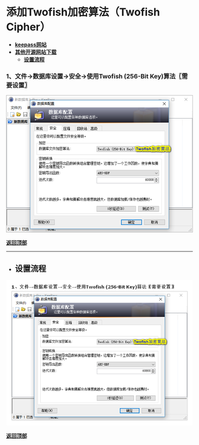 # <a name="锚点0"></a>添加Twofish加密算法（Twofish Cipher）
- [**keepass网站**](https://keepass.info/plugins.html#twofishcipher)
- [**其他开源网站下载**](http://gogogadgetscott.info/keepass/twofishcipher/)
	- <a href="#锚点1">**设置流程**</a>
### 1、文件→数据库设置→安全→使用Twofish (256-Bit Key)算法〖需要设置〗
<p><img src="/图片/添加Twofish加密算法（Twofish Cipher）/1、文件→数据库设置→安全→使用Twofish (256-Bit Key)算法〖需要设置〗.png" alt="/图片/添加Twofish加密算法（Twofish Cipher）/1、文件→数据库设置→安全→使用Twofish (256-Bit Key)算法〖需要设置〗.png"/></p>

<a name="锚点1"></a><a href="#锚点0">**返回顶部**</a>
______________________________________________________________________________
- ## 设置流程
<p><img src="/图片/添加Twofish加密算法（Twofish Cipher）/设置流程.png" alt="/图片/添加Twofish加密算法（Twofish Cipher）/设置流程.png"/></p>

<a href="#锚点0">**返回顶部**</a>